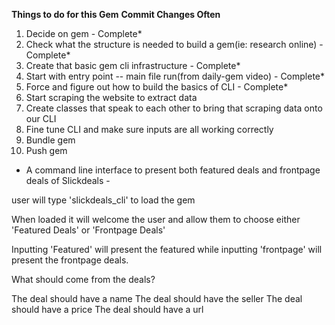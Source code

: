 ****Things to do for this Gem****
**Commit Changes Often**

1) Decide on gem - Complete*
2) Check what the structure is needed to build a gem(ie: research online) - Complete*
3) Create that basic gem cli infrastructure - Complete*
4) Start with entry point -- main file run(from daily-gem video) - Complete*
5) Force and figure out how to build the basics of CLI - Complete*
6) Start scraping the website to extract data
7) Create classes that speak to each other to bring that scraping data onto our CLI
8) Fine tune CLI and make sure inputs are all working correctly
9) Bundle gem
10) Push gem




- A command line interface to present both featured deals and frontpage deals of Slickdeals -

user will type 'slickdeals_cli' to load the gem

When loaded it will welcome the user and allow them to choose either 'Featured Deals' or 'Frontpage Deals'

Inputting 'Featured' will present the featured while inputting 'frontpage' will present the frontpage deals.


What should come from the deals?

The deal should have a name
The deal should have the seller
The deal should have a price
The deal should have a url